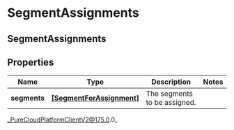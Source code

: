 # SegmentAssignments

## SegmentAssignments

## Properties

|Name | Type | Description | Notes|
|------------ | ------------- | ------------- | -------------|
| **segments** | [**[SegmentForAssignment]**]([SegmentForAssignment]) | The segments to be assigned. | |



_PureCloudPlatformClientV2@175.0.0_
